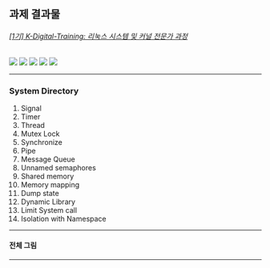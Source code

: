 ## 과제 결과물


<h6> 
  <a href="https://school.programmers.co.kr/learn/courses/16210/16210-1%EA%B8%B0-k-digital-training-%EB%A6%AC%EB%88%85%EC%8A%A4-%EC%8B%9C%EC%8A%A4%ED%85%9C-%EB%B0%8F-%EC%BB%A4%EB%84%90-%EC%A0%84%EB%AC%B8%EA%B0%80">[1기] K-Digital-Training: 리눅스 시스템 및 커널 전문가 과정
  </a>
</h6>
<div style="display:inline;">
  <img src="https://img.shields.io/badge/C Language-A8B9CC?style=flat-square&logo=C&logoColor=black"/>
  <img src="https://img.shields.io/badge/Ubuntu-E95420?style=flat-square&logo=Ubuntu&logoColor=white"/>
  <img src="https://img.shields.io/badge/Linux-FCC624?style=flat-square&logo=Linux&logoColor=black">
  <img src="https://img.shields.io/badge/VMware-607078?style=flat-square&logo=VMware&logoColor=white"/>
  <img src="https://img.shields.io/badge/Vim-019733?style=flat-square&logo=Vim&logoColor=white"/>
</div>

---
### System Directory
1) Signal
2) Timer
3) Thread
4) Mutex Lock
5) Synchronize
6) Pipe
7) Message Queue
8) Unnamed semaphores
9) Shared memory
10) Memory mapping
11) Dump state
12) Dynamic Library
13) Limit System call
14) Isolation with Namespace
---
#### 전체 그림

---
